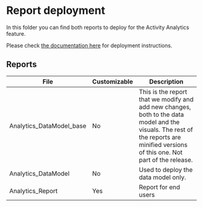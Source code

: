 # Report deployment

In this folder you can find both reports to deploy for the Activity Analytics feature.

Please check [the documentation here](/docs/analytics/README.md) for deployment instructions.

## Reports

File | Customizable | Description
-|-|-
Analytics_DataModel_base | No | This is the report that we modify and add new changes, both to the data model and the visuals. The rest of the reports are minified versions of this one. Not part of the release.
Analytics_DataModel | No | Used to deploy the data model only.
Analytics_Report | Yes | Report for end users